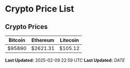 # Crypto Price List

## Crypto Prices
| Bitcoin | Ethereum | Litecoin |
| ------- | -------- | -------- |
| $95890 | $2621.31 | $105.12 |
**Last Updated:** 2025-02-09 22:59 UTC
**Last Updated:** $DATE$
